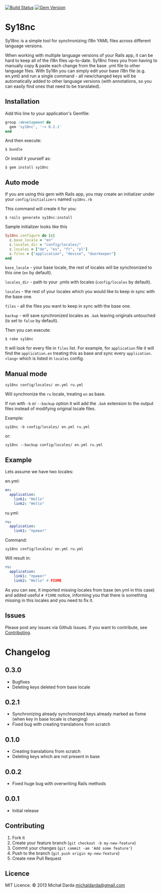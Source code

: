 [![Build Status](https://travis-ci.org/michaldarda/sy18nc.png?branch=master)](https://travis-ci.org/michaldarda/sy18nc)
[![Gem Version](https://badge.fury.io/rb/sy18nc.png)](http://badge.fury.io/rb/sy18nc)

# Sy18nc

Sy18nc is a simple tool for synchronizing i18n YAML files across different language versions.

When working with multiple language versions of your Rails app, it can be hard to keep all of the i18n files up-to-date. Sy18nc frees you from having to manually copy & paste each change from the base .yml file to other language files. With Sy18n you can simply edit your base i18n file (e.g. en.yml) and run a single command - all new/changed keys will be automatically added to other language versions (with annotations, so you can easily find ones that need to be translated).

## Installation

Add this line to your application's Gemfile:

```ruby
group :development do
  gem 'sy18nc', '~> 0.2.1'
end
```

And then execute:

    $ bundle

Or install it yourself as:

    $ gem install sy18nc

## Auto mode

If you are using this gem with Rails app, you may create an initializer under your `config/initializers` named `sy18nc.rb`

This command will create it for you:

    $ rails generate sy18nc:install

Sample initializer looks like this

```ruby
Sy18nc.configure do |c|
  c.base_locale = "en"
  c.locales_dir = "config/locales/"
  c.locales = ["de", "es", "fr", "pl"]
  c.files = ["application", "devise", "doorkeeper"]
end
```

`base_locale` - your base locale, the rest of locales will be synchronized to this one (`en` by default).

`locales_dir` - path to your .ymls with locales (`config/locales` by default).

`locales` - the rest of your locales which you would like to keep in sync with the base one.

`files` - all the files you want to keep in sync with the base one.

`backup` - will save synchronized locales as `.bak` leaving originals untouched (is set to `false` by default).

Then you can execute:

    $ rake sy18nc

It will look for every file in `files` list. For example, for `application` file it will find the `application.en` treating this as base and sync every `application.<lang>` which is listed in `locales` config.

## Manual mode

    sy18nc config/locales/ en.yml ru.yml

Will synchronize the `ru` locale, treating `en` as base.

If run with `-b` or `--backup` option it will add the `.bak` extension to the output files instead of modifying original locale files.

Example:

    sy18nc -b config/locales/ en.yml ru.yml

or:

    sy18nc --backup config/locales/ en.yml ru.yml

## Example

Lets assume we have two locales:

en.yml:

```yaml
en:
  application:
    link1: "Hello"
    link2: "Hello"
```


ru.yml:

```yaml
ru:
  application:
    link1: "привет"
```

Command:

    sy18nc config/locales/ en.yml ru.yml

Will result in:

```yaml
ru:
  application:
    link1: "привет"
    link2: "Hello" # FIXME
```

As you can see, it imported missing locales from base (en.yml in this case) and added useful `# FIXME` notice,
informing you that there is something missing in this locales and you need to fix it.

## Issues

Please post any issues via Github Issues. If you want to contribute, see [Contributing](#contributing).

# Changelog

## 0.3.0
- Bugfixes
- Deleting keys deleted from base locale

## 0.2.1
- Synchronizing already synchronized keys already marked as fixme (when key in base locale is changing)
- Fixed bug with creating translations from scratch

## 0.1.0
- Creating translations from scratch
- Deleting keys which are not present in base

## 0.0.2
- Fixed huge bug with overwriting Rails methods

## 0.0.1
- Initial release

## Contributing

1. Fork it
2. Create your feature branch (`git checkout -b my-new-feature`)
3. Commit your changes (`git commit -am 'Add some feature'`)
4. Push to the branch (`git push origin my-new-feature`)
5. Create new Pull Request

## Licence

MIT Licence. &copy; 2013 Michał Darda <michaldarda@gmail.com>
